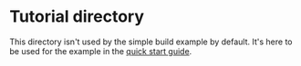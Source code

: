 # Tutorial directory

This directory isn't used by the simple build example by default. It's here to
be used for the example in the [quick start guide](../../../docs/quick_start.md).
